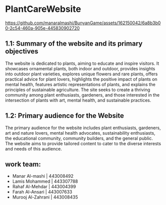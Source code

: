 # PlantCareWebsite
https://github.com/manaralmashi/BunyanGame/assets/162150042/6a8b3b00-2c54-460a-905e-445830902720

## 1.1: Summary of the website and its primary objectives
The website is dedicated to plants, aiming to educate and inspire visitors. It showcases ornamental plants, both indoor and outdoor, provides insights into outdoor plant varieties, explores unique flowers and rare plants, offers practical advice for plant lovers, highlights the positive impact of plants on mental health, features artistic representations of plants, and explains the principles of sustainable agriculture. The site seeks to create a thriving community among plant enthusiasts, gardeners, and those interested in the intersection of plants with art, mental health, and sustainable practices.

## 1.2: Primary audience for the Website
The primary audience for the website includes plant enthusiasts, gardeners, art and nature lovers, mental health advocates, sustainability enthusiasts, the educational community, community builders, and the general public. The website aims to provide tailored content to cater to the diverse interests and needs of this audience.

## work team:
* Manar Al-mashi | 443008492
* Lamis Mohammed | 443307788
* Rahaf Al-Mehdar | 443004399
* Farah Al-Ansari | 443007633
* Murooj Al-Zahrani | 443008435

